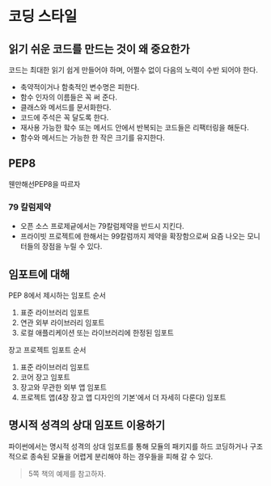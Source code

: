 # 코딩 스타일
## 읽기 쉬운 코드를 만드는 것이 왜 중요한가
코드는 최대한 읽기 쉽게 만들어야 하며, 어쩔수 없이 다음의 노력이 수반 되어야 한다.
- 축약적이거나 함축적인 변수명은 피한다.
- 함수 인자의 이름들은 꼭 써 준다.
- 클래스와 메서드를 문서화한다.
- 코드에 주석은 꼭 달도록 한다.
- 재사용 가능한 핰수 또는 메서드 안에서 반복되는 코드들은 리팩터링을 해둔다.
- 함수와 메서드는 가능한 한 작은 크기를 유지한다.

## PEP8
웬만해선PEP8을 따르자

### 79 칼럼제약
- 오픈 소스 프로제긑에서는 79칼럼제약을 반드시 지킨다.
- 프라이빗 프로젝트에 한해서는 99칼럼까지 제약을 확장함으로써 요즘 나오는 모니터들의 장점을 누릴 수 있다.

## 임포트에 대해
PEP 8에서 제시하는 임포트 순서
1. 표준 라이브러리 임포트
2. 연관 외부 라이브러리 임포트
3. 로컬 애플리케이션 또는 라이브러리에 한정된 임포트

장고 프로젝트 임포트 순서
1. 표준 라이브러리 임포트
2. 코어 장고 임포트
3. 장고와 무관한 외부 앱 임포트
4. 프로젝트 앱(4장 장고 앱 디자인의 기본'에서 더 자세히 다룬다) 임포트
 
## 명시적 성격의 상대 임포트 이용하기
파이썬에서는 명시적 성격의 상대 임포트를 통해 모듈의 패키지를 하드 코딩하거나 구조적으로 종속된 모듈을 어렵게 분리해야 하는 경우들을 피해 갈 수 있다.
> 5쪽 책의 예제를 참고하자.



